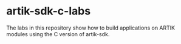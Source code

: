 # artik-sdk-c-labs
The labs in this repository show how to build applications on ARTIK modules using the C version of artik-sdk.

